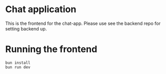 # Chat application

This is the frontend for the chat-app. Please use see the backend repo for setting backend up.

# Running the frontend

```
bun install
bun run dev
```



